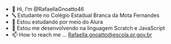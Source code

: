 - 👋 Hi, I’m @RafaellaGnoatto46
- 🔤 Estudante no Colégio Estadual Branca da Mota Fernandes
- 🌱 Estou estudando por meio do Alura
- 📖 Estou me desenvolvendo na linguagem Scratch e JavaScript
- 📫 How to reach me ... Rafaella.gnoatto@escola.pr.gov.br 

<!---
RafaellaGnoatto46/RafaellaGnoatto46 is a ✨ special ✨ repository because its `README.md` (this file) appears on your GitHub profile.
You can click the Preview link to take a look at your changes.
--->
